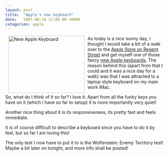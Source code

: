 ```yaml
---
layout: post
title:  "Apple's new keyboard"
date:   2007-08-10 11:08 AM +0000
categories: apple
---
```

<a href="http://www.flickr.com/photos/markdrew/1071674246/" title="Photo Sharing"><img src="http://farm2.static.flickr.com/1423/1071674246_1d8f525156_m.jpg" width="240" height="180" alt="New Apple Keyboard" align="left" border="0" hspace="10"/></a> As today is a nice sunny day, I thought I would take a bit of a walk over to the <a href="http://www.apple.com/uk/retail/">Apple Store on Regent Street</a> and get myself one of those fancy <a href="http://store.apple.com/Apple/WebObjects/ukstore.woa/wa/RSLID?mco=F032B6D0&nplm=MB110B/A">new Apple keyboards</a>. The reason behind this (apart from that I could and it was a nice day for a walk) was that I was attracted to a laptop style keyboard on my main work iMac. 

So, what do I think of it so far? I love it. Apart from all the funky keys you have on it (which I have so far to setup) it is more importantly very quiet! 

Another nice thing about it is its responsiveness, its pretty fast and feels immediate. 

It is of course difficult to describe a keyboard since you have to do it by feel, but so far I am loving this! 

The only test I now have to put it to is the Wolfenstein: Enemy Territory test! Maybe a bit later on tonight, and more info shall be posted!